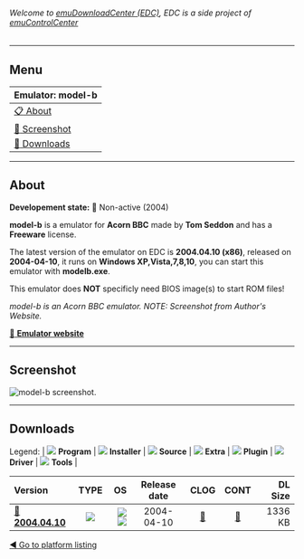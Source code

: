 ###### Welcome to [emuDownloadCenter (EDC)](https://github.com/PhoenixInteractiveNL/emuDownloadCenter/wiki/), EDC is a side project of [emuControlCenter](https://github.com/PhoenixInteractiveNL/emuControlCenter/wiki/)
***
## Menu
| **Emulator: model-b** |
|:---------|
| [:clipboard: About](#about) |
| [:sunrise: Screenshot](#screenshot) |
| [:floppy_disk: Downloads](#downloads) |
***
## About
**Developement state:** :red_circle: Non-active (2004)

**model-b** is a emulator for **Acorn BBC** made by **Tom Seddon** and has a **Freeware** license.

The latest version of the emulator on EDC is **2004.04.10 (x86)**, released on **2004-04-10**, it runs on **Windows XP,Vista,7,8,10**, you can start this emulator with **modelb.exe**.

This emulator does **NOT** specificly need BIOS image(s) to start ROM files!

_model-b is an Acorn BBC emulator. NOTE: Screenshot from Author's Website._

[:link: **Emulator website**](http://modelb.bbcmicro.com/)
***
## Screenshot
![](https://raw.githubusercontent.com/PhoenixInteractiveNL/emuDownloadCenter/master/hooks/modelb/emulator_screen_01.jpg "model-b screenshot.")
***
## Downloads
Legend:
| ![](https://raw.githubusercontent.com/wiki/PhoenixInteractiveNL/emuDownloadCenter/images_misc/icon_program_24.png) **Program** | 
![](https://raw.githubusercontent.com/wiki/PhoenixInteractiveNL/emuDownloadCenter/images_misc/icon_installer_24.png) **Installer** | 
![](https://raw.githubusercontent.com/wiki/PhoenixInteractiveNL/emuDownloadCenter/images_misc/icon_source_code_24.png) **Source** | 
![](https://raw.githubusercontent.com/wiki/PhoenixInteractiveNL/emuDownloadCenter/images_misc/icon_extra_24.png) **Extra** | 
![](https://raw.githubusercontent.com/wiki/PhoenixInteractiveNL/emuDownloadCenter/images_misc/icon_plugin_24.png) **Plugin** | 
![](https://raw.githubusercontent.com/wiki/PhoenixInteractiveNL/emuDownloadCenter/images_misc/icon_driver_24.png) **Driver** | 
![](https://raw.githubusercontent.com/wiki/PhoenixInteractiveNL/emuDownloadCenter/images_misc/icon_tools_24.png) **Tools** | 
 
| Version | TYPE | OS | Release date | CLOG | CONT | DL Size |
|:--------|:----:|---:|:------------:|:----:|:----:|--------:|
| [:floppy_disk: **2004.04.10**](https://github.com/PhoenixInteractiveNL/edc-repo0007/raw/master/modelb/2004.04.10.7z) | ![](https://raw.githubusercontent.com/wiki/PhoenixInteractiveNL/emuDownloadCenter/images_misc/icon_program_24.png) | ![](https://raw.githubusercontent.com/wiki/PhoenixInteractiveNL/emuDownloadCenter/images_misc/logo_windows_24.png)![](https://raw.githubusercontent.com/wiki/PhoenixInteractiveNL/emuDownloadCenter/images_misc/icon_32-bit_24.png) | 2004-04-10 | [:page_facing_up:](https://github.com/PhoenixInteractiveNL/edc-repo0007/blob/master/modelb/2004.04.10_changelog.txt) | [:mag_right:](https://github.com/PhoenixInteractiveNL/edc-repo0007/blob/master/modelb/2004.04.10_contents.txt) | 1336 KB |

[:arrow_backward: Go to platform listing](https://github.com/PhoenixInteractiveNL/emuDownloadCenter/wiki/EDC-Platform-List)
